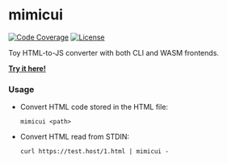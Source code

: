 # mimicui

[![Code Coverage](https://codecov.io/gh/lensvol/mimicui/branch/main/graph/badge.svg?token=9UQH8NT0RU)](https://codecov.io/gh/lensvol/mimicui)
[![License](https://img.shields.io/github/license/lensvol/mimicui)](https://github.com/lensvol/mimicui/blob/master/LICENSE)

Toy HTML-to-JS converter with both CLI and WASM frontends.

[**Try it here!**](https://lensvol.github.io/mimicui)

### Usage

* Convert HTML code stored in the HTML file: 
    ```shell
    mimicui <path>
    ```

* Convert HTML read from STDIN:
   ```shell
  curl https://test.host/1.html | mimicui -
    ```
